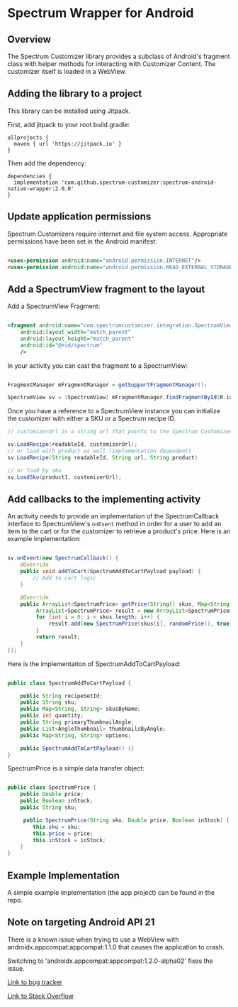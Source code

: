 Spectrum Wrapper for Android
============================

Overview
--------

The Spectrum Customizer library provides a subclass of Android's fragment class with helper methods for interacting with Customizer Content. The customizer itself is loaded in a WebView.

Adding the library to a project
-------------------------------

This library can be installed using Jitpack.

First, add jitpack to your root build.gradle:

```
allprojects {
  maven { url 'https://jitpack.io' }
}
```

Then add the dependency:

```
dependencies {
  implementation 'com.github.spectrum-customizer:spectrum-android-native-wrapper:2.0.0'
}
```


Update application permissions
------------------------------

Spectrum Customizers require internet and file system access. Appropriate permissions have been set in the Android manifest:

```xml

<uses-permission android:name="android.permission.INTERNET"/>
<uses-permission android:name="android.permission.READ_EXTERNAL_STORAGE" />

```
Add a SpectrumView fragment to the layout
--------------------------------------

Add a SpectrumView Fragment:

```xml

<fragment android:name="com.spectrumcustomizer.integration.SpectrumView"
    android:layout_width="match_parent"
    android:layout_height="match_parent"
    android:id="@+id/spectrum"
    />

```

In your activity you can cast the fragment to a SpectrumView:

```java

FragmentManager mFragmentManager = getSupportFragmentManager();

SpectrumView sv = (SpectrumView) mFragmentManager.findFragmentById(R.id.spectrum);

```

Once you have a reference to a SpectrumView instance you can initialize the customizer with either a SKU or a Spectrum recipe ID.

```java
// customizerUrl is a string url that points to the Spectrum Customizer Javascript.

sv.LoadRecipe(readableId, customizerUrl);
// or load with product as well (implementation dependent)
sv.LoadRecipe(String readableId, String url, String product)

// or load by sku
sv.LoadSku(product1, customizerUrl);

```

Add callbacks to the implementing activity
------------------------------------------

An activity needs to provide an implementation of the SpectrumCallback interface to SpectrumView's `onEvent` method in order for a user to add an item to the cart or for the customizer to retrieve a product's price. Here is an example implementation:

```java

sv.onEvent(new SpectrumCallback() {
    @Override
    public void addToCart(SpectrumAddToCartPayload payload) {
        // Add to cart logic
    }

    @Override
    public ArrayList<SpectrumPrice> getPrice(String[] skus, Map<String, String> options) {
         ArrayList<SpectrumPrice> result = new ArrayList<SpectrumPrice>();
         for (int i = 0; i < skus.length; i++) {
             result.add(new SpectrumPrice(skus[i], randomPrice(), true));
         }
         return result;
    }
});

```

Here is the implementation of SpectrumAddToCartPayload:

```java

public class SpectrumAddToCartPayload {

    public String recipeSetId;
    public String sku;
    public Map<String, String> skusByName;
    public int quantity;
    public String primaryThumbnailAngle;
    public List<AngleThumbnail> thumbnailsByAngle;
    public Map<String, String> options;

    public SpectrumAddToCartPayload() {}
}

```


SpectrumPrice is a simple data transfer object:

```java

public class SpectrumPrice {
    public Double price;
    public Boolean inStock;
    public String sku;

     public SpectrumPrice(String sku, Double price, Boolean inStock) {
        this.sku = sku;
        this.price = price;
        this.inStock = inStock;
    }
}

```

Example Implementation
----------------------

A simple example implementation (the app project) can be found in the repo.


Note on targeting Android API 21
--------------------------------

There is a known issue when trying to use a WebView with
androidx.appcompat:appcompat:1.1.0 that causes the application to
crash.

Switching to 'androidx.appcompat:appcompat:1.2.0-alpha02' fixes the issue.

[Link to bug tracker ](https://issuetracker.google.com/issues/141132133)

[Link to Stack Overflow](https://stackoverflow.com/questions/41025200/android-view-inflateexception-error-inflating-class-android-webkit-webview)

